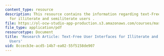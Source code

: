 ```yaml
---
content_type: resource
description: This resource contains the information regarding text-Free user interfaces
  for illiterate and semiliterate users .
file: https://ol-ocw-studio-app-production.s3.amazonaws.com/courses/mas-965-nextlab-i-designing-mobile-technologies-for-the-next-billion-users-fall-2008/8ccecb3eacd514b7ea0255f5158de907_MITMAS_965F08_medhi2007.pdf
file_type: application/pdf
resourcetype: Document
title: 'Research Article: Text-Free User Interfaces for Illiterate and Semiliterate
  Users'
uid: 8ccecb3e-acd5-14b7-ea02-55f5158de907
---
```

